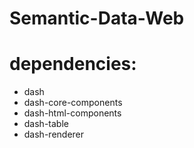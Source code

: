 # Semantic-Data-Web

# dependencies: 
- dash
- dash-core-components
- dash-html-components
- dash-table
- dash-renderer
